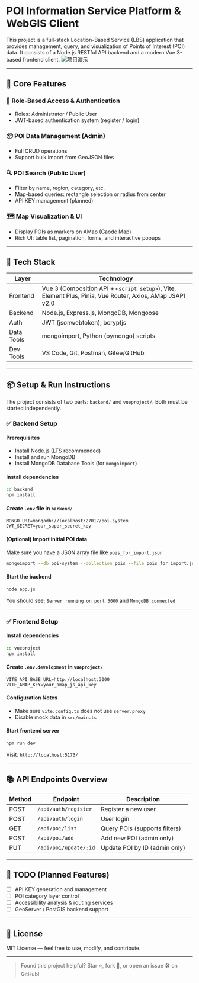 # POI Information Service Platform & WebGIS Client

This project is a full-stack Location-Based Service (LBS) application that provides management, query, and visualization of Points of Interest (POI) data. It consists of a Node.js RESTful API backend and a modern Vue 3-based frontend client.
![项目演示 ](https://github.com/user-attachments/assets/642c7942-2cd9-4759-9957-812619645333)

---

## 🚀 Core Features

### 🔐 Role-Based Access & Authentication

* Roles: Administrator / Public User
* JWT-based authentication system (register / login)

### 📦 POI Data Management (Admin)

* Full CRUD operations
* Support bulk import from GeoJSON files

### 🔍 POI Search (Public User)

* Filter by name, region, category, etc.
* Map-based queries: rectangle selection or radius from center
* API KEY management (planned)

### 🗺️ Map Visualization & UI

* Display POIs as markers on AMap (Gaode Map)
* Rich UI: table list, pagination, forms, and interactive popups

---

## 🧱 Tech Stack

| Layer      | Technology                                                                                                |
| ---------- | --------------------------------------------------------------------------------------------------------- |
| Frontend   | Vue 3 (Composition API + `<script setup>`), Vite, Element Plus, Pinia, Vue Router, Axios, AMap JSAPI v2.0 |
| Backend    | Node.js, Express.js, MongoDB, Mongoose                                                                    |
| Auth       | JWT (jsonwebtoken), bcryptjs                                                                              |
| Data Tools | mongoimport, Python (pymongo) scripts                                                                     |
| Dev Tools  | VS Code, Git, Postman, Gitee/GitHub                                                                       |

---

## 📦 Setup & Run Instructions

The project consists of two parts: `backend/` and `vueproject/`. Both must be started independently.

### ✅ Backend Setup

#### Prerequisites

* Install Node.js (LTS recommended)
* Install and run MongoDB
* Install MongoDB Database Tools (for `mongoimport`)

#### Install dependencies

```bash
cd backend
npm install
```

#### Create `.env` file in `backend/`

```env
MONGO_URI=mongodb://localhost:27017/poi-system
JWT_SECRET=your_super_secret_key
```

#### (Optional) Import initial POI data

Make sure you have a JSON array file like `pois_for_import.json`

```bash
mongoimport --db poi-system --collection pois --file pois_for_import.json --jsonArray
```

#### Start the backend

```bash
node app.js
```

You should see: `Server running on port 3000` and `MongoDB connected`

---

### ✅ Frontend Setup

#### Install dependencies

```bash
cd vueproject
npm install
```

#### Create `.env.development` in `vueproject/`

```env
VITE_API_BASE_URL=http://localhost:3000
VITE_AMAP_KEY=your_amap_js_api_key
```

#### Configuration Notes

* Make sure `vite.config.ts` does not use `server.proxy`
* Disable mock data in `src/main.ts`

#### Start frontend server

```bash
npm run dev
```

Visit: `http://localhost:5173/`

---

## 📚 API Endpoints Overview

| Method | Endpoint              | Description                   |
| ------ | --------------------- | ----------------------------- |
| POST   | `/api/auth/register`  | Register a new user           |
| POST   | `/api/auth/login`     | User login                    |
| GET    | `/api/poi/list`       | Query POIs (supports filters) |
| POST   | `/api/poi/add`        | Add new POI (admin only)      |
| PUT    | `/api/poi/update/:id` | Update POI by ID (admin only) |

---

## 📌 TODO (Planned Features)

* [ ] API KEY generation and management
* [ ] POI category layer control
* [ ] Accessibility analysis & routing services
* [ ] GeoServer / PostGIS backend support

---

## 📖 License

MIT License — feel free to use, modify, and contribute.

---

> Found this project helpful? Star ⭐, fork 🍴, or open an issue 🛠️ on GitHub!

